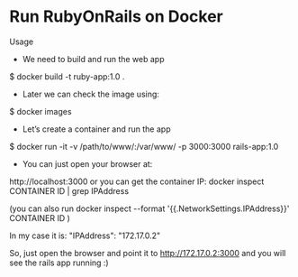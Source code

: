 # Run RubyOnRails on Docker

Usage

- We need to build and run the web app

$ docker build -t ruby-app:1.0 .

- Later we can check the image using:

$ docker images

- Let’s create a container and run the app

$ docker run -it -v /path/to/www/:/var/www/ -p 3000:3000 rails-app:1.0

- You can just open your browser at: 

http://localhost:3000 or you can get the container IP: docker inspect CONTAINER ID | grep IPAddress

(you can also run docker inspect --format '{{.NetworkSettings.IPAddress}}' CONTAINER ID )

In my case it is: "IPAddress": "172.17.0.2"

So, just open the browser and point it to http://172.17.0.2:3000 and you will see the rails app running :)
